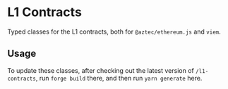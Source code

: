 # L1 Contracts

Typed classes for the L1 contracts, both for `@aztec/ethereum.js` and `viem`.

## Usage

To update these classes, after checking out the latest version of `/l1-contracts`, run `forge build` there, and then run `yarn generate` here.
